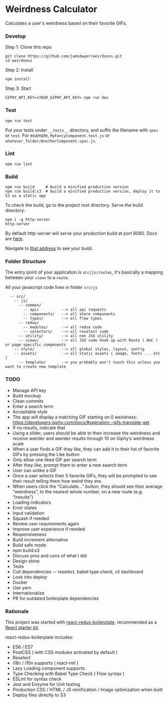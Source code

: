 # Weirdness Calculator

Calculates a user's weirdness based on their favorite GIFs.

### Develop

Step 1: Clone this repo
```
git clone https://github.com/jamidwyer/weirdness.git
cd weirdness
```

Step 2: Install

```
npm install
```

Step 3: Start

```
GIPHY_API_KEY=<YOUR_GIPHY_API_KEY> npm run dev
```

### Test

```
npm run test
```

Put your tests under `__tests__` directory, and suffix the filename with `spec` or `test`. For example, `MyFancyComponent.test.js` or `whatever_folder/AnotherComponent.spec.js`.

### Lint

```
npm run lint
```

### Build
```
npm run build     # build a minified production version
npm run build:s3  # build a minified production version, deploy it to S3 as a static app
```

To check the build, go to the project root directory. Serve the build directory:

```
npm i -g http-server
http-server
```

By default http-server will serve your production build at port 8080.  Docs are [here](https://www.npmjs.com/package/http-server).

Navigate to [that address](http://localhost:8080) to see your build.


### Folder Structure

The entry point of your application is `src/js/routes`, it's basically a mapping between your `views` to a `route`.

All your javascript code lives in folder `src/js`

```
  -- src/
    -- js/
      -- common/
        -- api/          --> all api requests
        -- components/   --> all share components
        -- types/        --> all flow types
      -- redux/
        -- modules/      --> all redux code
        -- selectors/    --> all reselect code
      -- utility/        --> all non JSX utility
      -- views/          --> all JSX code hook up with Route ( HoC ) or page specific components
    -- style/            --> all global styles, layout, config
    -- assets/           --> all static assets ( image, fonts ... etc )
      -- template/       --> you probably won't touch this unless you want to create new template

```
### TODO
* Manage API key
* Build mockup
* Clean commits
* Enter a search term
* Acceptable style
* The app will display a matching GIF starting on 0
weirdness: https://developers.giphy.com/docs/#operation--gifs-translate-get
* If no results, indicate that
* Using a slider, users should be able to then increase the weirdness and receive weirder and weirder results through 10 on Giphy’s weirdness scale
* When a user finds a GIF they like, they can add it to their list of favorite GIFs by pressing the Like button
* Only allow one liked GIF per search term
* After they like, prompt them to enter a new search term
* User can unlike a GIF
* Once a user selects their 5 favorite GIFs, they will be
prompted to see their result telling them how weird they are.
* When users click the “Calculate…” button, they should see their average “weirdness”, to
the nearest whole number, on a new route (e.g. “/results”)
* Loading indicators
* Error states
* Input validation
* Squash if needed
* Review user requirements again
* Improve user experience if needed
* Responsiveness
* Build increment alternative
* Build safe mode
* npm build:s3
* Discuss pros and cons of what I did
* Design shine
* Tests
* Cull dependencies -- reselect, babel type check, cli dashboard
* Look into deploy
* Docker
* Use yarn
* Internationalize
* PR for outdated boilerplate dependencies

### Rationale
This project was started with [react-redux-boilerplate](https://github.com/iroy2000/react-redux-boilerplate), recommended as a [React starter kit](https://reactjs.org/community/starter-kits.html).

react-redux-boilerplate includes:
* ES6 / ES7
* PostCSS ( with CSS modules activated by default )
* Reselect
* i18n / i10n supports ( react-intl )
* Lazy Loading component supports
* Type Checking with Babel Type Check ( Flow syntax )
* ESLint for syntax check
* Jest and Enzyme for Unit testing
* Production CSS / HTML / JS minification / Image optimization when built
* Deploy files directly to S3
